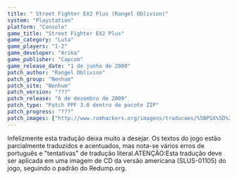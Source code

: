 ```yaml
---
title: " Street Fighter EX2 Plus (Rangel Oblivion)"
system: "Playstation"
platform: "Console"
game_title: "Street Fighter EX2 Plus"
game_category: "Luta"
game_players: "1-2"
game_developer: "Arika"
game_publisher: "Capcom"
game_release_date: "1 de junho de 2000"
patch_author: "Rangel Oblivion"
patch_group: "Nenhum"
patch_site: "Nenhum"
patch_version: "???"
patch_release: "6 de dezembro de 2009"
patch_type: "Patch PPF 3.0 dentro de pacote ZIP"
patch_progress: "???"
patch_images: ["http://www.romhackers.org/imagens/traducoes/%5BPSX%5D%20Street%20Fighter%20EX2%20Plus%20-%20Rangel%20Oblivion%20-%201.jpg","http://www.romhackers.org/imagens/traducoes/%5BPSX%5D%20Street%20Fighter%20EX2%20Plus%20-%20Rangel%20Oblivion%20-%202.jpg","http://www.romhackers.org/imagens/traducoes/%5BPSX%5D%20Street%20Fighter%20EX2%20Plus%20-%20Rangel%20Oblivion%20-%203.jpg"]
---
```

Infelizmente esta tradução deixa muito a desejar. Os textos do jogo estão parcialmente traduzidos e acentuados, mas nota-se vários erros de português e "tentativas" de tradução literal.ATENÇÃO:Esta tradução deve ser aplicada em uma imagem de CD da versão americana (SLUS-01105) do jogo, seguindo o padrão do Redump.org.
